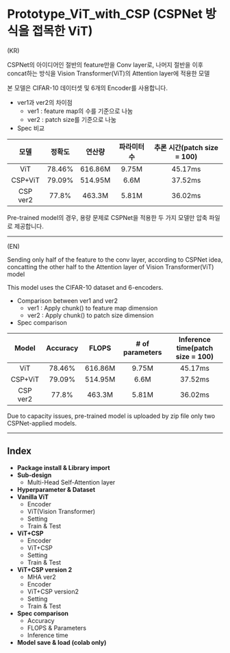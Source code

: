 # Prototype_ViT_with_CSP (CSPNet 방식을 접목한 ViT)
(KR)

CSPNet의 아이디어인 절반의 feature만을 Conv layer로,
나머지 절반을 이후 concat하는 방식을 Vision Transformer(ViT)의 Attention layer에 적용한 모델

본 모델은 CIFAR-10 데이터셋 및 6개의 Encoder를 사용합니다.

* ver1과 ver2의 차이점
  * ver1 : feature map의 수를 기준으로 나눔
  * ver2 : patch size를 기준으로 나눔
* Spec 비교

|모델|정확도|연산량|파라미터 수|추론 시간(patch size = 100)|
|:------:|:------:|:---:|:---:|:---------:|
|ViT|78.46%|616.86M|9.75M|45.17ms|
|CSP+ViT|79.09%|514.95M|6.6M|37.52ms|
|CSP ver2|77.8%|463.3M|5.81M|36.02ms|

Pre-trained model의 경우, 용량 문제로 CSPNet을 적용한 두 가지 모델만 압축 파일로 제공합니다.
***
(EN)

Sending only half of the feature to the conv layer, according to CSPNet idea,
concatting the other half to the Attention layer of Vision Transformer(ViT) model

This model uses the CIFAR-10 dataset and 6-encoders.

* Comparison between ver1 and ver2
  * ver1 : Apply chunk() to feature map dimension
  * ver2 : Apply chunk() to patch size dimension
* Spec comparison

|Model|Accuracy|FLOPS|# of parameters|Inference time(patch size = 100)|
|:------:|:------:|:---:|:---:|:---------:|
|ViT|78.46%|616.86M|9.75M|45.17ms|
|CSP+ViT|79.09%|514.95M|6.6M|37.52ms|
|CSP ver2|77.8%|463.3M|5.81M|36.02ms|

Due to capacity issues, pre-trained model is uploaded by zip file only two CSPNet-applied models.
***
## Index
* **Package install & Library import**
* **Sub-design**
  * Multi-Head Self-Attention layer
* **Hyperparameter & Dataset**
* **Vanilla ViT**
  * Encoder
  * ViT(Vision Transformer)
  * Setting
  * Train & Test
* **ViT+CSP**
  * Encoder
  * ViT+CSP
  * Setting
  * Train & Test
* **ViT+CSP version 2**
  * MHA ver2
  * Encoder
  * ViT+CSP version2 
  * Setting
  * Train & Test
* **Spec comparison**
  * Accuracy
  * FLOPS & Parameters
  * Inference time
* **Model save & load (colab only)**

